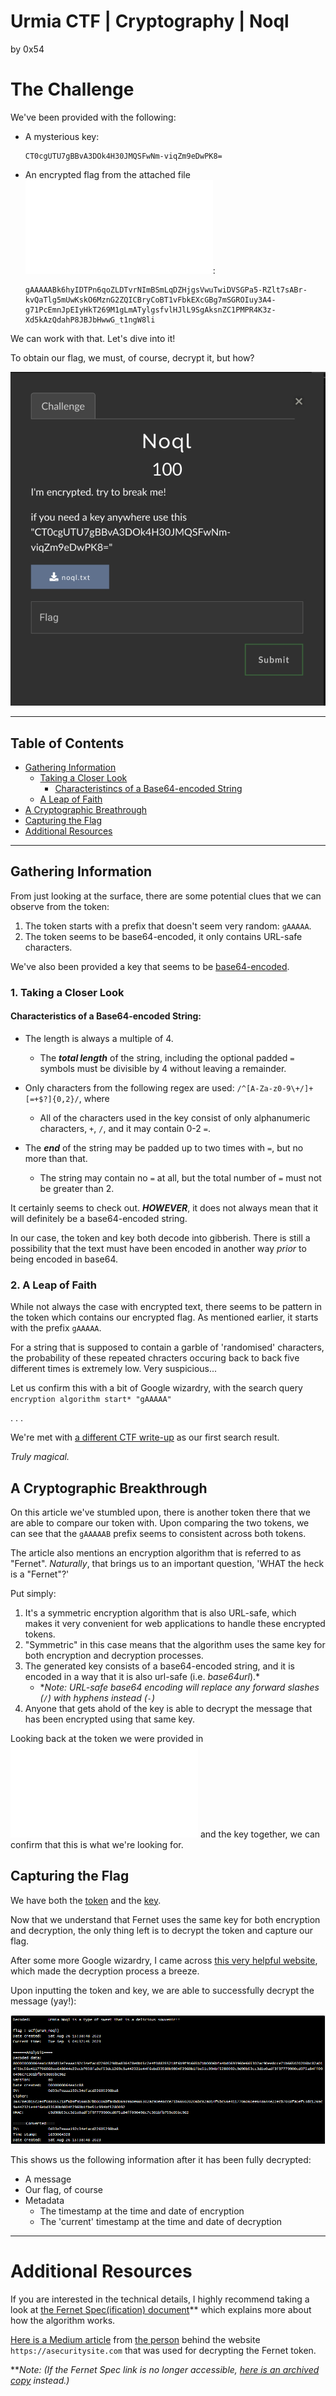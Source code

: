 # Urmia CTF | Cryptography | Noql

by 0x54

# The Challenge

We've been provided with the following:
- A mysterious key:
   
  ```
  CT0cgUTU7gBBvA3DOk4H30JMQSFwNm-viqZm9eDwPK8=
  ```
- An encrypted flag from the attached file ![noql.txt](files/noql.txt):
  
  ```
  gAAAAABk6hyIDTPn6qoZLDTvrNImBSmLqDZHjgsVwuTwiDVSGPa5-RZlt7sABr-kvQaTlg5mUwKskO6MznG2ZQICBryCoBT1vFbkEXcGBg7mSGROIuy3A4-g71PcEmnJpEIyHkT269M1gLmATylgsfvlHJlL9SgAksnZC1PMPR4K3z-Xd5kAzQdahP8JBJbHwwG_t1ngW8li
  ```

We can work with that. Let's dive into it!

To obtain our flag, we must, of course, decrypt it, but how? 

![A screenshot of the the challenge prompt](images/20230904_IMGPPE_0.jpg)

---
## Table of Contents
- [Gathering Information](https://github.com/ResetSec/UrmiaCTF/new/main/Crypto/Noql#gathering-information)
  - [Taking a Closer Look](https://github.com/ResetSec/UrmiaCTF/new/main/Crypto/Noql#taking-a-closer-look)
    - [Characteristincs of a Base64-encoded String](https://github.com/ResetSec/UrmiaCTF/new/main/Crypto/Noql#characteristics-of-a-base64-encoded-string)
  - [A Leap of Faith](https://github.com/ResetSec/UrmiaCTF/new/main/Crypto/Noql#a-leap-of-faith)
- [A Cryptographic Breathrough](https://github.com/ResetSec/UrmiaCTF/new/main/Crypto/Noql#a-cryptographic-breakthrough)
- [Capturing the Flag](https://github.com/ResetSec/UrmiaCTF/new/main/Crypto/Noql#capturing-the-flag)
- [Additional Resources](https://github.com/ResetSec/UrmiaCTF/new/main/Crypto/Noql#additional-resources)
---

## Gathering Information

From just looking at the surface, there are some potential clues that we can observe from the token:
1. The token starts with a prefix that doesn't seem very random: ``gAAAAA``.
2. The token seems to be base64-encoded, it only contains URL-safe characters.

We've also been provided a key that seems to be [base64-encoded](https://www.microfocus.com/documentation/enterprise-developer/ed60/ES-WIN/BKCJCJDEFNS009.html).

### 1. Taking a Closer Look

#### Characteristics of a Base64-encoded String:
- The length is always a multiple of 4.
  - The ***total length*** of the string, including the optional padded ``=`` symbols must be divisible by 4 without leaving a remainder. 

- Only characters from the following regex are used: ``/^[A-Za-z0-9\+/]+[=+$?]{0,2}/``, where 
  - All of the characters used in the key consist of only alphanumeric characters, ``+``, ``/``, and it may contain 0-2 ``=``.

- The ***end*** of the string may be padded up to two times with ``=``, but no more than that.
  - The string may contain no ``=`` at all, but the total number of ``=`` must not be greater than 2.

It certainly seems to check out. ***HOWEVER***, it does not always mean that it will definitely be a base64-encoded string.

In our case, the token and key both decode into gibberish. There is still a possibility that the text must have been encoded in another way *prior* to being encoded in base64.

### 2. A Leap of Faith

While not always the case with encrypted text, there seems to be pattern in the token which contains our encrypted flag. As mentioned earlier, it starts with the prefix ``gAAAAA``.

For a string that is supposed to contain a garble of 'randomised' characters, the probability of these repeated chracters occuring back to back five different times is extremely low. Very suspicious...

Let us confirm this with a bit of Google wizardry, with the search query ``encryption algorithm start* "gAAAAA"``

. . .

We're met with [a different CTF write-up](https://medium.com/@weareintentions/noobctf-0x01-writeups-f88ff8657eed) as our first search result. 

*Truly magical.*

## A Cryptographic Breakthrough

On this article we've stumbled upon, there is another token there that we are able to compare our token with. Upon comparing the two tokens, we can see that the ``gAAAAAB`` prefix seems to consistent across both tokens.

The article also mentions an encryption algorithm that is referred to as "Fernet". *Naturally*, that brings us to an important question, 'WHAT the heck is a "Fernet"?'

Put simply:
1. It's a symmetric encryption algorithm that is also URL-safe, which makes it very convenient for web applications to handle these encrypted tokens.
2. "Symmetric" in this case means that the algorithm uses the same key for both encryption and decryption processes.
3. The generated key consists of a base64-encoded string, and it is encoded in a way that it is also url-safe (i.e. *base64url*).\*
   - \**Note: URL-safe base64 encoding will replace any forward slashes (``/``) with hyphens instead (``-``)*
5. Anyone that gets ahold of the key is able to decrypt the message that has been encrypted using that same key.

Looking back at the token we were provided in ![noql.txt](files/noql.txt) and the key together, we can confirm that this is what we're looking for.

## Capturing the Flag

We have both the [token](images/20230904_IMGPPE_0.jpg) and the [key](files/noql.txt).

Now that we understand that Fernet uses the same key for both encryption and decryption, the only thing left is to decrypt the token and capture our flag.

After some more Google wizardry, I came across [this very helpful website](https://asecuritysite.com/tokens/ferdecode), which made the decryption process a breeze.

Upon inputting the token and key, we are able to successfully decrypt the message (yay!):

![The decoded text](images/scr_decoded.png)

This shows us the following information after it has been fully decrypted:
- A message
- Our flag, of course
- Metadata
  - The timestamp at the time and date of encryption
  - The 'current' timestamp at the time and date of decryption

---
# Additional Resources

If you are interested in the technical details, I highly recommend taking a look at [the Fernet Spec(ification) document](https://github.com/fernet/spec/blob/master/Spec.md)\*\* which explains more about how the algorithm works.

[Here is a Medium article](https://medium.com/asecuritysite-when-bob-met-alice/passing-encrypted-tokens-the-fernet-way-ef9b2a9d125d) from [the person](https://www.youtube.com/billbuchanan) behind the website ``https://asecuritysite.com`` that was used for decrypting the Fernet token.

\*\**Note: (If the Fernet Spec link is no longer accessible, [here is an archived copy](https://web.archive.org/web/20230505131522/https://github.com/fernet/spec/blob/master/Spec.md) instead.)*
